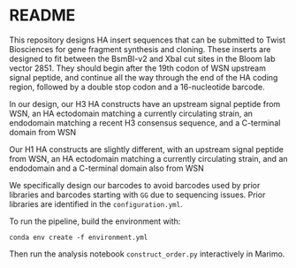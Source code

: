# README
This repository designs HA insert sequences that can be submitted to Twist Biosciences for gene fragment synthesis and cloning. These inserts are designed to fit between the BsmBI-v2 and XbaI cut sites in the Bloom lab vector 2851. They should begin after the 19th codon of WSN upstream signal peptide, and continue all the way through the end of the HA coding region, followed by a double stop codon and a 16-nucleotide barcode. 

In our design, our H3 HA constructs have an upstream signal peptide from WSN, an HA ectodomain matching a currently circulating strain, an endodomain matching a recent H3 consensus sequence, and a C-terminal domain from WSN

Our H1 HA constructs are slightly different, with an upstream signal peptide from WSN, an HA ectodomain matching a currently circulating strain, and an endodomain and a C-terminal domain also from WSN

We specifically design our barcodes to avoid barcodes used by prior libraries and barcodes starting with `GG` due to sequencing issues. Prior libraries are identified in the `configuration.yml`. 

To run the pipeline, build the environment with:
```
conda env create -f environment.yml
```

Then run the analysis notebook `construct_order.py` interactively in Marimo. 